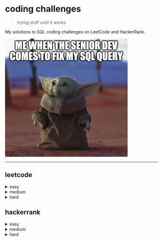 # coding challenges
> trying stuff until it works

My solutions to SQL coding challenges on LeetCode and HackerRank.

![](img/senior_dev_fix_sql_query.jpg)

---

## leetcode

<details close>
<summary>easy</summary>

- [175. Combine Two Tables](leetcode/easy/easy_175.sql)
- [176. Second Highest Salary](leetcode/easy/easy_175.sql)
- [181. Employees Earning More Than Their Managers](leetcode/easy/easy_181.sql)
- [182. Duplicate Emails](leetcode/easy/easy_182.sql)
- [183. Customers Who Never Order](leetcode/easy/easy_183.sql)
- [196. Delete Duplicate Emails](leetcode/easy/easy_196.sql)
- [197. Rising Temperature](leetcode/easy/easy_197.sql)
- [595. Big Countries](leetcode/easy/easy_595.sql)
- [596. Classes More Than 5 Students](leetcode/easy/easy_596.sql)
- [620. Not Boring Movies](leetcode/easy/easy_620.sql)
- [627. Swap Salary](leetcode/easy/easy_627.sql)
- [1179. Reformat Department Table](leetcode/easy/easy_1179.sql)
</details>

<details close>
<summary>medium</summary>

- [177. Nth Highest Salary](leetcode/medium/medium_177.sql)
- [178. Rank Scores](leetcode/medium/medium_178.sql)
- [180. Consecutive Numbers](leetcode/medium/medium_180.sql)
- [184. Department Highest Salary](leetcode/medium/medium_184.sql)
- [626. Exchange Seats](leetcode/medium/medium_626.sql)

</details>

<details close>
<summary>hard</summary>

- [185. Department Top Three Salaries](leetcode/hard/hard_185.sql)
- [262. Trips and Users](leetcode/hard/hard_262.sql)
- [601. Human Traffic of Stadium](leetcode/hard/hard_601.sql)

</details>


## hackerrank


<details close>
<summary>easy</summary>

- [Select All](hackerrank/easy/3_select_all.sql)
- [Select By ID](hackerrank/easy/4_select_by_ID.sql)
- [Japanese Cities' Attributes](hackerrank/easy/5_jpn_cities_attributes.sql)
- [Japanese Cities' Names](hackerrank/easy/6_jpn_cities_names.sql)
- [Japan Population](hackerrank/easy/26_japan_population.sql)
- [Asian Population](hackerrank/easy/36_asian_population.sql)
- [African Cities](hackerrank/easy/37_african_cities.sql)
- [Average Population of Each Continent](hackerrank/easy/38_avg_population_continent.sql)
- [Average Population](hackerrank/easy/25_avg_population.sql)
- [Population Density Difference](hackerrank/easy/27_population_density_difference.sql)
- [The Blunder](hackerrank/easy/28_the_blunder.sql)
- [Top Earners](hackerrank/easy/29_top_earners.sql)
- [Higher Than 75 Marks](hackerrank/easy/18_higher_than_75_marks.sql)
- [Employee Names](hackerrank/easy/19_employee_names.sql)
- [Employee Salaries](hackerrank/easy/20_employee_salaries.sql)
- [Revising the Select Query I](hackerrank/easy/1_rev_select_query.sql)
- [Revising the Select Query II](hackerrank/easy/2_rev_select_query_II.sql)
- [Revising Aggregations - The Count Function](hackerrank/easy/22_count_function.sql)
- [Revising Aggregations - The Sum Function](hackerrank/easy/23_sum_function.sql)
- [Revising Aggregations - Averages](hackerrank/easy/24_averages.sql)
- [Type of Triangle](hackerrank/easy/21_type_of_triangle.sql)
- [Draw The Triangle 1](hackerrank/easy/39_draw_the_triangle_1.sql)
- [Draw The Triangle 2](hackerrank/easy/40_draw_the_triangle_2.sql)
- [Weather Observation Station 1](hackerrank/easy/7_weather_observation_station_1.sql)
- [Weather Observation Station 2](hackerrank/easy/30_weather_obervation_station_2.sql)
- [Weather Observation Station 3](hackerrank/easy/8_weather_obervation_station_3.sql)
- [Weather Observation Station 4](hackerrank/easy/9_weather_observation_station_4.sql)
- [Weather Observation Station 5](hackerrank/easy/10_weather_observation_station_5.sql)
- [Weather Observation Station 6](hackerrank/easy/11_weather_observation_station_6.sql)
- [Weather Observation Station 7](hackerrank/easy/12_weather_observation_station_7.sql)
- [Weather Observation Station 8](hackerrank/easy/13_weather_observation_station_8.sql)
- [Weather Observation Station 9](hackerrank/easy/14_weather_observation_station_9.sql)
- [Weather Observation Station 10](hackerrank/easy/15_weather_observation_station_10.sql)
- [Weather Observation Station 11](hackerrank/easy/16_weather_observation_station_11.sql)
- [Weather Observation Station 12](hackerrank/easy/17_weather_observation_station_12.sql)
- [Weather Observation Station 13](hackerrank/easy/31_weather_observation_station_13.sql)
- [Weather Observation Station 14](hackerrank/easy/32_weather_observation_station_14.sql)
- [Weather Observation Station 15](hackerrank/easy/33_weather_observation_station_15.sql)
- [Weather Observation Station 16](hackerrank/easy/34_weather_observation_station_16.sql)
- [Weather Observation Station 17](hackerrank/easy/35_weather_observation_station_17.sql)

</details>


<details close>
<summary>medium</summary>

- [The PADS](hackerrank/medium/1_the_pads.sql)
- [Occupations](hackerrank/medium/2_occupations.sql)
- [Binary Tree Nodes](hackerrank/medium/3_binary_tree_nodes.sql)
- [New Companies](hackerrank/medium/4_new_companies.sql)
- [Weather Observation Station 18](hackerrank/medium/5_weather_observation_station_18.sql)
- [Weather Observation Station 19](hackerrank/medium/6_weather_observation_station_19.sql)
- [Weather Observation Station 20](hackerrank/medium/7_weather_observation_station_20.sql)
- [The Report](hackerrank/medium/8_the_report.sql)
- [Top Competitors](hackerrank/medium/9_top_competitors.sql)
- [Ollivander's Inventory](hackerrank/medium/10_ollivanders_inventory.sql)
- [Challenges](hackerrank/medium/11_challenges.sql)
- [Contest Leaderboard](hackerrank/medium/12_contest_leaderboard.sql)
- [SQL Project Planning](hackerrank/medium/13_SQL_project_planning.sql)
- [Placements](hackerrank/medium/14_placements.sql)
- [Symmetric Pairs](hackerrank/medium/15_symmetric_pairs.sql)
- [Print Prime Numbers](hackerrank/medium/16_print_prime_numbers.sql)

</details>

<details close>
<summary>hard</summary>

- [Interviews](hackerrank/hard/interviews.sql)
- [15 Days of Learning SQL](hackerrank/hard/15_days_learning_SQL.sql) 

</details>

